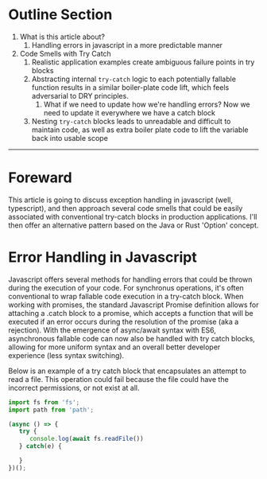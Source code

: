 # Outline Section

1. What is this article about?
   1. Handling errors in javascript in a more predictable manner
2. Code Smells with Try Catch
   1. Realistic application examples create ambiguous failure points in try blocks
   2. Abstracting internal `try-catch` logic to each potentially fallable function results in a similar boiler-plate code lift, which feels adversarial to DRY principles.
      1. What if we need to update how we're handling errors? Now we need to update it everywhere we have a catch block
   3. Nesting `try-catch` blocks leads to unreadable and difficult to maintain code, as well as extra boiler plate code to lift the variable back into usable scope

---

# Foreward

This article is going to discuss exception handling in javascript (well, typescript), and then approach several code smells that could be easily associated with conventional try-catch blocks in production applications. I'll then offer an alternative pattern based on the Java or Rust 'Option' concept.

# Error Handling in Javascript

Javascript offers several methods for handling errors that could be thrown during the execution of your code. For synchronus operations, it's often conventional to wrap fallable code execution in a try-catch block. When working with promises, the standard Javascript Promise definition allows for attaching a .catch block to a promise, which accepts a function that will be executed if an error occurs during the resolution of the promise (aka a rejection). With the emergence of async/await syntax with ES6, asynchronous fallable code can now also be handled with try catch blocks, allowing for more uniform syntax and an overall better developer experience (less syntax switching).

Below is an example of a try catch block that encapsulates an attempt to read a file. This operation could fail because the file could have the incorrect permissions, or not exist at all.

```javascript
import fs from 'fs';
import path from 'path';

(async () => {
   try {
      console.log(await fs.readFile())
   } catch(e) {

   }
})();
```
